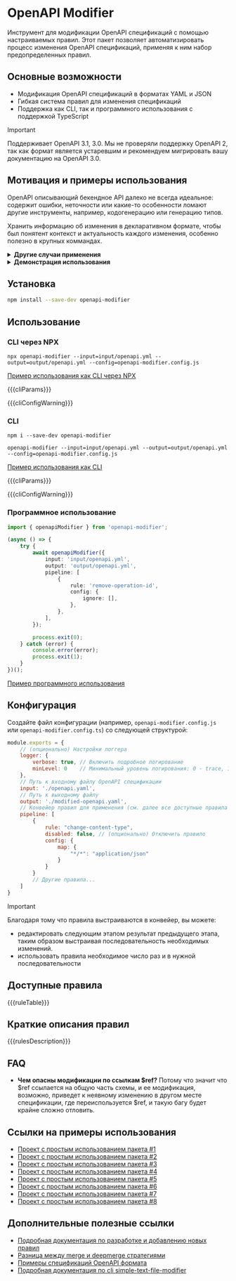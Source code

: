 # OpenAPI Modifier

Инструмент для модификации OpenAPI спецификаций с помощью настраиваемых правил. Этот пакет позволяет автоматизировать процесс изменения OpenAPI спецификаций, применяя к ним набор предопределенных правил.

## Основные возможности

- Модификация OpenAPI спецификаций в форматах YAML и JSON
- Гибкая система правил для изменения спецификаций
- Поддержка как CLI, так и программного использования c поддержкой TypeScript

> [!IMPORTANT]  
> Поддерживает OpenAPI 3.1, 3.0. Мы не проверяли поддержку OpenAPI 2, так как формат является устаревшим и рекомендуем мигрировать вашу документацию на OpenAPI 3.0.

## Мотивация и примеры использования

OpenAPI описывающий бекендное API далеко не всегда идеальное: содержит ошибки, неточности или какие-то особенности ломают другие инструменты, например, кодогенерацию или генерацию типов.

Хранить информацию об изменения в декларативном формате, чтобы был понятент контекст и актуальность каждого изменения, особенно полезно в крупных коммандах.

<details>
  <summary><b>Другие случаи применения</b></summary>

### Другие случаи применения:

- Бекендер просит проверить используется ли поле в какой-то сущности;
- Бекендер просит проверить используется ли параметр в какой-то ручке; 
- Бекендер создает задачу перестать пользоваться endpoint'ом;
- Бекендер написал новое API в разработке, но его нет в документации;
- Бекендер просит больше не использовать какой-то параметр в endpoint'е;
- Не валидное OpenAPI (например, использовали не существующий тип int);
- Нужно оставить знания по модификации (коллеге важно знать почему какое-то поле заблокировано);
- Нужно наблюдать за изменениями API и вовремя корректировать конфиг (убрали использование ручки);
- Убирать deprecated поля из openapi (чтобы вовремя замечать возможности api которые будут удалены);

</details>

<details>
  <summary><b>Демонстрация использования</b></summary>

<a name="custom_anchor_demo"></a>

### Демонстрация использования

Например имеем [входной файл спецификации/документации api](./examples/example-cli-generate-api-types/input/openapi.yaml) от бекенд разработчиков. Например, [скачен через curl cli из github](./examples/example-cli-generate-api-types/package.json#L11).

Пишем [файл конфигурации](./examples/example-cli-generate-api-types/openapi-modifier.config.ts), описывающий все что нужно поменять в исходной спецификации/документации с пояснительными комментариями:

```ts
const config: ConfigT = {
    pipeline: [
        // JIRA-10207 - new feature API for epic JIRA-232
        {
            rule: 'merge-openapi-spec',
            config: {
                path: 'input/feature-openapi-JIRA-232.yaml',
            },
        },

        // ...

        // JIRA-10212 - wrong docs, waiting JIRABACKEND-8752
        {
            rule: 'patch-schemas',
            config: [
                {
                    descriptor: {
                        type: 'component-schema',
                        componentName: 'Pet',
                    },
                    patchMethod: 'merge',
                    schemaDiff: {
                        properties: {
                            id: {
                                type: 'string',
                                format: 'uuid',
                            },
                        },
                    },
                },
            ],
        },

        // ...

        // JIRA-11236 - removed deprecated endpoint, waiting JIRABACKEND-3641
        {
            rule: 'filter-endpoints',
            config: {
                disabled: [
                    {
                        path: '/v1/pets/{petId}',
                        method: 'delete',
                    },
                ],
            },
        },

        // ...
}
```

Далее [при помощи этого файла конфигурации и cli openapi-modifier](./examples/example-cli-generate-api-types/package.json#L7), изменяем исходный файл спецификации/документации и получается [модифицированная спецификация/документация](./examples/example-cli-generate-api-types/output/openapi.yaml).

Далее при помощи, к примеру cli [dtsgenerator](https://github.com/horiuchi/dtsgenerator), генерируем из модифицированной спецификации/документаци [файл типизации для api](./examples/example-cli-generate-api-types/output/generated-api-types.d.ts), которую уже используем в коде проекта.

[Полный код примера](./examples/example-cli-generate-api-types)

</details>

## Установка

```bash
npm install --save-dev openapi-modifier
```

## Использование

<a name="custom_anchor_cli_npx_usage"></a>

### CLI через NPX

```shell
npx openapi-modifier --input=input/openapi.yml --output=output/openapi.yml --config=openapi-modifier.config.js
```

[Пример использования как CLI через NPX](./examples/example-cli-simple-npx/package.json#L6)

{{{cliParams}}}

{{{cliConfigWarning}}}

<a name="custom_anchor_cli_usage"></a>

### CLI

```shell
npm i --save-dev openapi-modifier

openapi-modifier --input=input/openapi.yml --output=output/openapi.yml --config=openapi-modifier.config.js
```

[Пример использования как CLI](./examples/example-cli-openapi-yaml/package.json#L7)

{{{cliParams}}}

{{{cliConfigWarning}}}

<a name="custom_anchor_package_usage"></a>

### Программное использование

```typescript
import { openapiModifier } from 'openapi-modifier';

(async () => {
    try {
        await openapiModifier({
            input: 'input/openapi.yml',
            output: 'output/openapi.yml',
            pipeline: [
                {
                    rule: 'remove-operation-id',
                    config: {
                        ignore: [],
                    },
                },
            ],
        });

        process.exit(0);
    } catch (error) {
        console.error(error);
        process.exit(1);
    }
})();
```

[Пример программного использования](./examples/example-package-openapi-yaml/generate.ts)

<a name="custom_anchor_config_parameters"></a>

## Конфигурация

Создайте файл конфигурации (например, `openapi-modifier.config.js` или `openapi-modifier.config.ts`) со следующей структурой:

```javascript
module.exports = {
    // (опционально) Настройки логгера
    logger: {
        verbose: true, // Включить подробное логирование
        minLevel: 0    // Минимальный уровень логирования: 0 - trace, 1 - debug, 2 - info, 3 - warn, 4 - error
    },
    // Путь к входному файлу OpenAPI спецификации
    input: './openapi.yaml',
    // Путь к выходному файлу
    output: './modified-openapi.yaml',
    // Конвейер правил для применения (см. далее все доступные правила с примерами конфигураций)
    pipeline: [
        {
            rule: "change-content-type",
            disabled: false, // (опционально) Отключить правило
            config: {
                map: {
                    "*/*": "application/json"
                }
            }
        }
        // Другие правила...
    ]
}
```

> [!IMPORTANT]  
> Благодаря тому что правила выстраиваются в конвейер, вы можете:
> - редактировать следующим этапом результат предыдущего этапа, таким образом выстраивая последовательность необходимых изменений.
> - использовать правила необходимое число раз и в нужной последовательности

<a name="custom_anchor_rule_table"></a>

## Доступные правила

{{{ruleTable}}}

<a name="custom_anchor_rules_description"></a>

## Краткие описания правил

{{{rulesDescription}}}

## FAQ

- **Чем опасны модификации по ссылкам $ref?** Потому что значит что $ref ссылается на общую часть схемы, и ее модификация, возможно, приведет к неявному изменению в другом месте спецификации, где переиспользуется $ref, и такую багу будет крайне сложно отловить.

## Ссылки на примеры использования

- [Проект с простым использованием пакета #1](./examples/example-cli-generate-api-types)
- [Проект с простым использованием пакета #2](./examples/example-cli-openapi-yaml-to-json)
- [Проект с простым использованием пакета #3](./examples/example-cli-simple-npx)
- [Проект с простым использованием пакета #4](./examples/example-cli-openapi-json)
- [Проект с простым использованием пакета #5](./examples/example-cli-openapi-json)
- [Проект с простым использованием пакета #6](./examples/example-cli-simple-generate-api-types)
- [Проект с простым использованием пакета #7](./examples/example-package-openapi-yaml)
- [Проект с простым использованием пакета #8](./examples/example-cli-simple-json-config)

## Дополнительные полезные ссылки

- [Подробная документация по разработке и добавлению новых правил](./docs/debug.md)
- [Разница между merge и deepmerge стратегиями](./docs/merge-strategy.md)
- [Примеры спецификаций OpenAPI формата](./docs/schema-diff.md)
- [Подробная документация по cli simple-text-file-modifier](./docs/simple-text-file-modifier.md)
